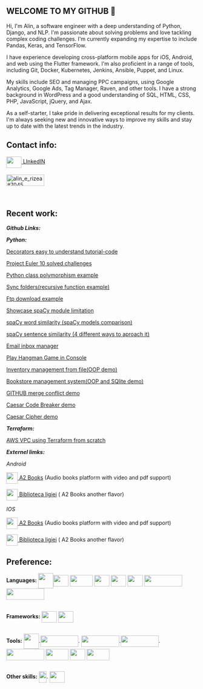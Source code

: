 ## WELCOME TO MY GITHUB 👋



Hi, I'm Alin, a software engineer with a deep understanding of Python, Django, and NLP. I'm passionate about solving problems and love tackling complex coding challenges. I'm currently expanding my expertise to include Pandas, Keras, and TensorFlow.

I have experience developing cross-platform mobile apps for iOS, Android, and web using the Flutter framework.
I'm also proficient in a range of tools, including Git, Docker, Kubernetes, Jenkins, Ansible, Puppet, and Linux.

My skills include SEO and managing PPC campaigns, using Google Analytics, Google Ads, Tag Manager, Raven, and other tools. I have a strong background in WordPress and a good understanding of SQL, HTML, CSS, PHP, JavaScript, jQuery, and Ajax.

As a self-starter, I take pride in delivering exceptional results for my clients. I'm always seeking new and innovative ways to improve my skills and stay up to date with the latest trends in the industry.


## Contact info:

<p align="left">
<a href="https://www.linkedin.com/in/alin-rizea-b10368104/" target="blank"><img align="center" src="https://bibliotecaligiei.ro/icons/linked-in-alt.svg"  height="30" width="40" /> LInkedIN</a>    <br> <br>  <a href="https://discord.gg/alin_e_rizea#7045" target="blank"><img align="center" src="https://bibliotecaligiei.ro/icons/discord.png" alt="alin_e_rizea#7045" height="30" width="100" /></a>
</p><br>


## Recent work:

***Github Links:***

***Python:***

[Decorators easy to understand tutorial-code](https://github.com/elisrizea/decorators_demo)

[Project Euler 10 solved challenges](https://github.com/elisrizea/Project_Euler_1)

[Python class polymorphism example](https://github.com/elisrizea/polymorphism)

[Sync folders(recursive function example)](https://github.com/elisrizea/sync_folders)

[Ftp download example](https://github.com/elisrizea/ftp_demo)

[Showcase spaCy module limitation](https://github.com/elisrizea/spaCy_limitation)

[spaCy word similarity (spaCy models comparison)](https://github.com/elisrizea/spaCy_word_similarity)

[spaCy sentence similarity (4 different ways to aproach it)](https://github.com/elisrizea/sentence_similarity)

[Email inbox manager](https://github.com/elisrizea/inbox_simulation.git)

[Play Hangman Game in Console](https://github.com/elisrizea/hangman)

[Inventory management from file(OOP demo)](https://github.com/elisrizea/shoes_inventory)

[Bookstore management system(OOP and SQlite demo)](https://github.com/elisrizea/bookstore)


[GITHUB merge conflict demo](https://github.com/elisrizea/webdev_merge_conflict)

[Caesar Code Breaker demo](https://github.com/elisrizea/caesar_code_breaker)

[Caesar Cipher demo](https://github.com/elisrizea/Caesar_cipher)

***Terraform:***

[AWS VPC using Terraform from scratch](https://github.com/elisrizea/aws_vpc_terraform)


***Externel limks:***

*Android*

<a href="https://play.google.com/store/apps/details?id=com.a2.books" target="blank"><img align="center" src="https://bibliotecaligiei.ro/icons/a2.png" height="30" width="30" /> A2 Books</a> (Audio books platform with video and pdf support)

<a href="https://play.google.com/store/apps/details?id=com.a2.i1&hl=en_US&gl=US" target="blank"><img align="center" src="https://bibliotecaligiei.ro/icons/bl.png" height="30" width="30" /> Biblioteca ligiei</a> ( A2 Books another flavor)
       
*IOS*

<a href="https://apps.apple.com/us/app/a2-books/id1596772645" target="blank"><img align="center" src="https://bibliotecaligiei.ro/icons/a2.png" height="30" width="30" /> A2 Books</a> (Audio books platform with video and pdf support)

<a href="https://apps.apple.com/us/app/biblioteca-ligiei/id1623380233" target="blank"><img align="center" src="https://bibliotecaligiei.ro/icons/bl.png" height="30" width="30" /> Biblioteca ligiei</a> ( A2 Books another flavor)
   
   
   
   
  
## Preference:

**Languages:**
<img align="center" src="https://bibliotecaligiei.ro/icons/py.png" height="40" width="40" /><img align="center" src="https://bibliotecaligiei.ro/icons/php.jpg" height="30" width="40" /> <img align="center" src="https://bibliotecaligiei.ro/icons/dart.png" height="30" width="60" /> <img align="center" src="https://bibliotecaligiei.ro/icons/javascript.jpeg" height="30" width="40" /> <img align="center" src="https://bibliotecaligiei.ro/icons/html%205.png" height="30" width="40" /> <img align="center" src="https://bibliotecaligiei.ro/icons/css.png" height="30" width="40" /> <img align="center" src="https://bibliotecaligiei.ro/icons/mysql.png" height="30" width="100" /> <img align="center" src="https://bibliotecaligiei.ro/icons/sqlite.jpeg" height="30" width="100" />  


## 
**Frameworks:**
<img align="center" src="https://bibliotecaligiei.ro/icons/dj.png" height="30" width="40"  />  <img align="center" src="https://bibliotecaligiei.ro/icons/flutter.png" height="30" width="40"  />   <br>


## 
**Tools:**
<img align="center" src="https://icon-library.com/images/git-icon/git-icon-6.jpg" height="40" width="40"  />.<img align="center" src="https://upload.wikimedia.org/wikipedia/commons/thumb/4/4e/Docker_%28container_engine%29_logo.svg/440px-Docker_%28container_engine%29_logo.svg.png" height="30" width="100"  />. <img align="center" src="https://bibliotecaligiei.ro/icons/numpy.png" height="30" width="100"  />.<img align="center" src="https://bibliotecaligiei.ro/icons/keras.png" height="30" width="100" />. <img align="center" src="https://bibliotecaligiei.ro/icons/pandas.png" height="30" width="100" />  <img align="center" src="https://bibliotecaligiei.ro/icons/firebase.png" height="30" width="60"  />  <img align="center" src="https://bibliotecaligiei.ro/icons/wp.png" height="30" width="40"  />  <img align="center" src="https://bibliotecaligiei.ro/icons/oscomerce.jpeg" height="30" width="60"  />  <br>

## 
**Other skills:**
<img align="center" src="https://bibliotecaligiei.ro/icons/seo.png" height="30" width="20" />. <img align="center" src="https://bibliotecaligiei.ro/icons/ppc.jpeg" height="30" width="40"  />


